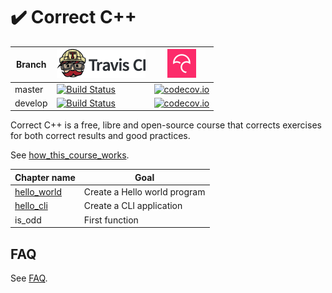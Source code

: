 # :heavy_check_mark: Correct C++

Branch|[![Travis CI logo](pics/TravisCI.png)](https://travis-ci.org)|[![Codecov logo](pics/Codecov.png)](https://www.codecov.io)
---|---|---
master|[![Build Status](https://travis-ci.org/richelbilderbeek/correct_cpp.svg?branch=master)](https://travis-ci.org/richelbilderbeek/correct_cpp)|[![codecov.io](https://codecov.io/github/richelbilderbeek/correct_cpp/coverage.svg?branch=master)](https://codecov.io/github/richelbilderbeek/correct_cpp/branch/master)
develop|[![Build Status](https://travis-ci.org/richelbilderbeek/correct_cpp.svg?branch=develop)](https://travis-ci.org/richelbilderbeek/correct_cpp)|[![codecov.io](https://codecov.io/github/richelbilderbeek/correct_cpp/coverage.svg?branch=develop)](https://codecov.io/github/richelbilderbeek/correct_cpp/branch/develop)

Correct C++ is a free, libre and open-source course that corrects
exercises for both correct results and good practices.

See [how_this_course_works](how_this_course_works.md).

Chapter name|Goal
---|---
[hello_world](https://github.com/richelbilderbeek/correct_cpp_hello_world)|Create a Hello world program
[hello_cli](https://github.com/richelbilderbeek/correct_cpp_hello_cli)|Create a CLI application
is_odd|First function

## FAQ

See [FAQ](Faq.md).

